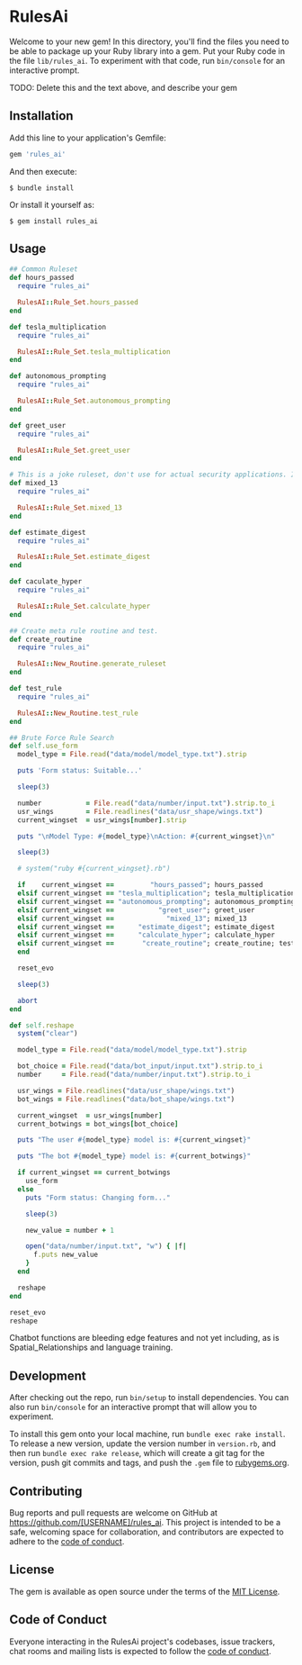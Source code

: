 # RulesAi

Welcome to your new gem! In this directory, you'll find the files you need to be able to package up your Ruby library into a gem. Put your Ruby code in the file `lib/rules_ai`. To experiment with that code, run `bin/console` for an interactive prompt.

TODO: Delete this and the text above, and describe your gem

## Installation

Add this line to your application's Gemfile:

```ruby
gem 'rules_ai'
```

And then execute:

    $ bundle install

Or install it yourself as:

    $ gem install rules_ai

## Usage

~~~ruby
## Common Ruleset
def hours_passed
  require "rules_ai"

  RulesAI::Rule_Set.hours_passed
end

def tesla_multiplication
  require "rules_ai"

  RulesAI::Rule_Set.tesla_multiplication
end

def autonomous_prompting
  require "rules_ai"

  RulesAI::Rule_Set.autonomous_prompting
end

def greet_user
  require "rules_ai"

  RulesAI::Rule_Set.greet_user
end

# This is a joke ruleset, don't use for actual security applications. It's a Rot13 with a randomized alphabet.
def mixed_13
  require "rules_ai"

  RulesAI::Rule_Set.mixed_13
end

def estimate_digest
  require "rules_ai"

  RulesAI::Rule_Set.estimate_digest
end

def caculate_hyper
  require "rules_ai"

  RulesAI::Rule_Set.calculate_hyper
end

## Create meta rule routine and test.
def create_routine
  require "rules_ai"

  RulesAI::New_Routine.generate_ruleset
end

def test_rule
  require "rules_ai"

  RulesAI::New_Routine.test_rule
end

## Brute Force Rule Search
def self.use_form
  model_type = File.read("data/model/model_type.txt").strip

  puts 'Form status: Suitable...'

  sleep(3)

  number           = File.read("data/number/input.txt").strip.to_i
  usr_wings        = File.readlines("data/usr_shape/wings.txt")
  current_wingset  = usr_wings[number].strip

  puts "\nModel Type: #{model_type}\nAction: #{current_wingset}\n"

  sleep(3)

  # system("ruby #{current_wingset}.rb")

  if    current_wingset ==         "hours_passed"; hours_passed
  elsif current_wingset == "tesla_multiplication"; tesla_multiplication
  elsif current_wingset == "autonomous_prompting"; autonomous_prompting
  elsif current_wingset ==           "greet_user"; greet_user
  elsif current_wingset ==             "mixed_13"; mixed_13
  elsif current_wingset ==      "estimate_digest"; estimate_digest
  elsif current_wingset ==      "calculate_hyper"; calculate_hyper
  elsif current_wingset ==       "create_routine"; create_routine; test_rule
  end

  reset_evo

  sleep(3)

  abort
end

def self.reshape
  system("clear")

  model_type = File.read("data/model/model_type.txt").strip

  bot_choice = File.read("data/bot_input/input.txt").strip.to_i
  number     = File.read("data/number/input.txt").strip.to_i

  usr_wings = File.readlines("data/usr_shape/wings.txt")
  bot_wings = File.readlines("data/bot_shape/wings.txt")

  current_wingset  = usr_wings[number]
  current_botwings = bot_wings[bot_choice]

  puts "The user #{model_type} model is: #{current_wingset}"

  puts "The bot #{model_type} model is: #{current_botwings}"

  if current_wingset == current_botwings
    use_form
  else
    puts "Form status: Changing form..."

    sleep(3)

    new_value = number + 1

    open("data/number/input.txt", "w") { |f|
      f.puts new_value
    }
  end

  reshape
end

reset_evo
reshape
~~~

Chatbot functions are bleeding edge features and not yet including, as is Spatial_Relationships and language training.

## Development

After checking out the repo, run `bin/setup` to install dependencies. You can also run `bin/console` for an interactive prompt that will allow you to experiment.

To install this gem onto your local machine, run `bundle exec rake install`. To release a new version, update the version number in `version.rb`, and then run `bundle exec rake release`, which will create a git tag for the version, push git commits and tags, and push the `.gem` file to [rubygems.org](https://rubygems.org).

## Contributing

Bug reports and pull requests are welcome on GitHub at https://github.com/[USERNAME]/rules_ai. This project is intended to be a safe, welcoming space for collaboration, and contributors are expected to adhere to the [code of conduct](https://github.com/[USERNAME]/rules_ai/blob/master/CODE_OF_CONDUCT.md).


## License

The gem is available as open source under the terms of the [MIT License](https://opensource.org/licenses/MIT).

## Code of Conduct

Everyone interacting in the RulesAi project's codebases, issue trackers, chat rooms and mailing lists is expected to follow the [code of conduct](https://github.com/[USERNAME]/rules_ai/blob/master/CODE_OF_CONDUCT.md).

